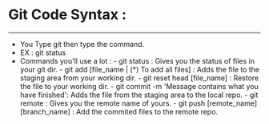 # Git Code Syntax :
-------------------

- You Type git then type the command.
- EX : git status
- Commands you'll use a lot :
        - git status : Gives you the status of files in your git dir.
        - git add [file_name | (*) To add all files] : Adds the file to the staging area from your working dir.
        - git reset head [file_name] : Restore the file to your working dir.
        - git commit -m 'Message contains what you have finished': Adds the file from the staging area to the local repo.
        - git remote : Gives you the remote name of yours.
        - git push [remote_name] [branch_name] : Add the commited files to the remote repo.